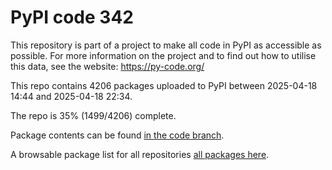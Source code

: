 # PyPI code 342

This repository is part of a project to make all code in PyPI as accessible as possible. For more information 
on the project and to find out how to utilise this data, see the website: https://py-code.org/

This repo contains 4206 packages uploaded to PyPI between 
2025-04-18 14:44 and 2025-04-18 22:34.

The repo is 35% (1499/4206) complete.

Package contents can be found [in the code branch](https://github.com/pypi-data/pypi-mirror-342/tree/code/packages).

A browsable package list for all repositories [all packages here](https://py-code.org/repositories/pypi-mirror-342).


